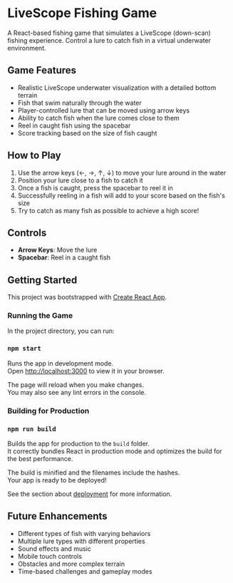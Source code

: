 # LiveScope Fishing Game

A React-based fishing game that simulates a LiveScope (down-scan) fishing experience. Control a lure to catch fish in a virtual underwater environment.

## Game Features

- Realistic LiveScope underwater visualization with a detailed bottom terrain
- Fish that swim naturally through the water
- Player-controlled lure that can be moved using arrow keys
- Ability to catch fish when the lure comes close to them
- Reel in caught fish using the spacebar
- Score tracking based on the size of fish caught

## How to Play

1. Use the arrow keys (←, →, ↑, ↓) to move your lure around in the water
2. Position your lure close to a fish to catch it
3. Once a fish is caught, press the spacebar to reel it in
4. Successfully reeling in a fish will add to your score based on the fish's size
5. Try to catch as many fish as possible to achieve a high score!

## Controls

- **Arrow Keys**: Move the lure
- **Spacebar**: Reel in a caught fish

## Getting Started

This project was bootstrapped with [Create React App](https://github.com/facebook/create-react-app).

### Running the Game

In the project directory, you can run:

### `npm start`

Runs the app in development mode.\
Open [http://localhost:3000](http://localhost:3000) to view it in your browser.

The page will reload when you make changes.\
You may also see any lint errors in the console.

### Building for Production

### `npm run build`

Builds the app for production to the `build` folder.\
It correctly bundles React in production mode and optimizes the build for the best performance.

The build is minified and the filenames include the hashes.\
Your app is ready to be deployed!

See the section about [deployment](https://facebook.github.io/create-react-app/docs/deployment) for more information.

## Future Enhancements

- Different types of fish with varying behaviors
- Multiple lure types with different properties
- Sound effects and music
- Mobile touch controls
- Obstacles and more complex terrain
- Time-based challenges and gameplay modes
